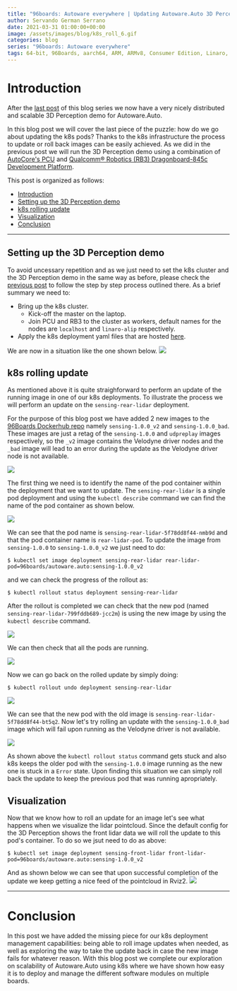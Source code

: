 ```yaml
---
title: "96boards: Autoware everywhere | Updating Autoware.Auto 3D Perception Stack modules"
author: Servando German Serrano
date: 2021-03-31 01:00:00+00:00
image: /assets/images/blog/k8s_roll_6.gif
categories: blog
series: "96boards: Autoware everywhere"
tags: 64-bit, 96Boards, aarch64, ARM, ARMv8, Consumer Edition, Linaro, Linux, arm64, real time, ROS2, Autoware, AutoCore, PCU
---
```


# Introduction

After the [last post](https://www.96boards.org/blog/k8s_autoware_auto_multiboard/) of this blog series we now have a very nicely distributed and scalable 3D Perception demo for Autoware.Auto.

In this blog post we will cover the last piece of the puzzle: how do we go about updating the k8s pods? Thanks to the k8s infrastructure the process to update or roll back images can be easily achieved. As we did in the previous post we will run the 3D Perception demo using a combination of [AutoCore's PCU](https://github.com/autocore-ai/autocore_pcu_doc) and [Qualcomm® Robotics (RB3) Dragonboard-845c Development Platform](https://www.96boards.org/product/rb3-platform/).

This post is organized as follows:
- [Introduction](#introduction)
- [Setting up the 3D Perception demo](#setting-up-the-3d-perception-demo)
- [k8s rolling update](#k8s-rolling-update)
- [Visualization](#visualization)
- [Conclusion](#conclusion)

***

## Setting up the 3D Perception demo

To avoid uncessary repetition and as we just need to set the k8s cluster and the 3D Perception demo in the same way as before, please check the [previous post](https://www.96boards.org/blog/k8s_autoware_auto_multiboard/) to follow the step by step process outlined there. As a brief summary we need to:
- Bring up the k8s cluster.
  - Kick-off the master on the laptop.
  - Join PCU and RB3 to the cluster as workers, default names for the nodes are `localhost` and `linaro-alip` respectively.
- Apply the k8s deployment yaml files that are hosted [here](https://people.linaro.org/~servando.german.serrano/pcu/k8s/autoware.auto-3dperception-demo/multi_board/).

We are now in a situation like the one shown below.
![](/assets/images/blog/k8s_multi_sum.gif)

## k8s rolling update

As mentioned above it is quite straighforward to perform an update of the running image in one of our k8s deployments. To illustrate the process we will perform an update on the `sensing-rear-lidar` deployment.

For the purpose of this blog post we have added 2 new images to the [96Boards Dockerhub repo](https://hub.docker.com/r/96boards/autoware.auto/tags?page=1&ordering=name) namely `sensing-1.0.0_v2` and `sensing-1.0.0_bad`. These images are just a retag of the `sensing-1.0.0` and `udpreplay` images respectively, so the `_v2` image contains the Velodyne driver nodes and the `_bad` image will lead to an error during the update as the Velodyne driver node is not available.

![](/assets/images/blog/k8s_roll_img.png)

The first thing we need is to identify the name of the pod container within the deployment that we want to update. The `sensing-rear-lidar` is a single pod deployment and using the `kubectl describe` command we can find the name of the pod container as shown below.

![](/assets/images/blog/k8s_roll_1.gif)

We can see that the pod name is `sensing-rear-lidar-5f78dd8f44-nmb9d` and that the pod container name is `rear-lidar-pod`. To update the image from `sensing-1.0.0` to `sensing-1.0.0_v2` we just need to do:
```
$ kubectl set image deployment sensing-rear-lidar rear-lidar-pod=96boards/autoware.auto:sensing-1.0.0_v2
```
and we can check the progress of the rollout as:
```
$ kubectl rollout status deployment sensing-rear-lidar
```
After the rollout is completed we can check that the new pod (named `sensing-rear-lidar-799fddb689-jcc2m`) is using the new image by using the `kubectl describe` command.

![](/assets/images/blog/k8s_roll_2.gif)

We can then check that all the pods are running.

![](/assets/images/blog/k8s_roll_3.gif)

Now we can go back on the rolled update by simply doing:

```
$ kubectl rollout undo deployment sensing-rear-lidar
```

![](/assets/images/blog/k8s_roll_4.gif)

We can see that the new pod with the old image is `sensing-rear-lidar-5f78dd8f44-bt5q2`. Now let's try rolling an update with the `sensing-1.0.0_bad` image which will fail upon running as the Velodyne driver is not available.

![](/assets/images/blog/k8s_roll_5.gif)

As shown above the `kubectl rollout status` command gets stuck and also k8s keeps the older pod with the `sensing-1.0.0` image running as the new one is stuck in a `Error` state. Upon finding this situation we can simply roll back the update to keep the previous pod that was running apropriately.

## Visualization

Now that we know how to roll an update for an image let's see what happens when we visualize the lidar pointcloud. Since the default config for the 3D Perception shows the front lidar data we will roll the update to this pod's container. To do so we jsut need to do as above:

```
$ kubectl set image deployment sensing-front-lidar front-lidar-pod=96boards/autoware.auto:sensing-1.0.0_v2
```

And as shown below we can see that upon successful completion of the update we keep getting a nice feed of the pointcloud in Rviz2.
![](/assets/images/blog/k8s_roll_6.gif)

***

# Conclusion

In this post we have added the missing piece for our k8s deployment management capabilities: being able to roll image updates when needed, as well as exploring the way to take the update back in case the new image fails for whatever reason. With this blog post we complete our exploration on scalability of Autoware.Auto using k8s where we have shown how easy it is to deploy and manage the different software modules on multiple boards.
